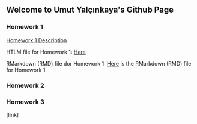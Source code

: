 ## Welcome to Umut Yalçınkaya's Github Page

### Homework 1

[Homework 1 Description](IE360_Spring22_HW1/IE360_Spring22_HW1.pdf)

HTLM file for Homework 1: [Here](https://bu-ie-360.github.io/spring22-UmutYalcinkaya/IE360_Spring22_HW1/HW1_UmutYalcinkaya.html)

RMarkdown (RMD) file dor Homework 1: [Here](IE360_Spring22_HW1/HW1_UmutYalcinkaya.Rmd) is the RMarkdown (RMD) file for Homework 1

### Homework 2
### Homework 3


[link]
